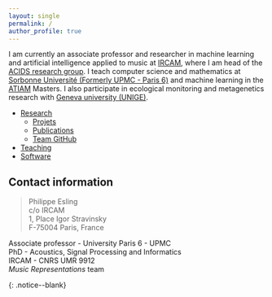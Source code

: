```yaml
---
layout: single
permalink: /
author_profile: true
---
```


<script language="JavaScript" type="text/javascript" src="https://code.jquery.com/jquery-latest.min.js"></script>
<script>
$(document).ready(function(){
    $(".abuttons").click(function () {
        var idname= $(this).data('divid');
        $("#"+idname).show("slow");
    });
    $("#div1").hide();
    $("#div2").hide();
    $("#div3").hide();
});
</script>

<div markdown = "1">

I am currently an associate professor and researcher in machine learning and artificial intelligence applied to music at [IRCAM](http://www.ircam.fr), where I am head of the [ACIDS research group](http://acids.ircam.fr). I teach computer science and mathematics at [Sorbonne Université (Formerly UPMC - Paris 6)](http://www.sorbonne-universite.fr/) and machine learning in the [ATIAM](http://atiam.ircam.fr) Masters. I also participate in ecological monitoring and metagenetics research with [Geneva university (UNIGE)](http://genev.unige.ch/research/people/Philippe-Esling).

* [Research](/research/)
  * [Projets](/projects/)
  * [Publications](/publications/)
  * [Team GitHub](https://github.com/acids-ircam)
* [Teaching](/teaching/)
* [Software](/software/)

## Contact information
> Philippe Esling  
> c/o IRCAM  
> 1, Place Igor Stravinsky  
> F-75004 Paris, France  

Associate professor - University Paris 6 - UPMC  
PhD - Acoustics, Signal Processing and Informatics  
IRCAM - CNRS UMR 9912  
*Music Representations* team  

</div>{: .notice--blank}
